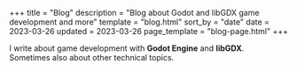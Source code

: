 +++
title = "Blog"
description = "Blog about Godot and libGDX game development and more"
template = "blog.html"
sort_by = "date"
date = 2023-03-26
updated = 2023-03-26
page_template = "blog-page.html"
+++

I write about game development with **Godot Engine** and **libGDX**.  
Sometimes also about other technical topics.